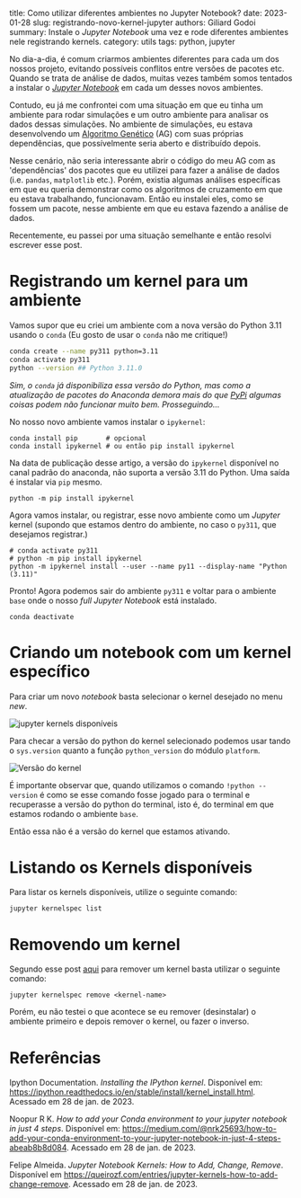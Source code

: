 title: Como utilizar diferentes ambientes no Jupyter Notebook?
date: 2023-01-28
slug: registrando-novo-kernel-jupyter
authors: Giliard Godoi
summary: Instale o *Jupyter Notebook* uma vez e rode diferentes ambientes nele registrando kernels.
category: utils
tags: python, jupyter

No dia-a-dia, é comum criarmos ambientes diferentes para cada um dos nossos projeto, evitando possíveis conflitos entre versões de pacotes etc.
Quando se trata de análise de dados, muitas vezes também somos tentados a instalar o [*Jupyter Notebook*](https://jupyter.org/) em cada um desses novos ambientes. 

Contudo, eu já me confrontei com uma situação em que eu tinha um ambiente para rodar simulações e um outro ambiente para analisar os dados dessas simulações. 
No ambiente de simulações, eu estava desenvolvendo um [Algoritmo Genético](https://pt.wikipedia.org/wiki/Algoritmo_gen%C3%A9tico) (AG) com suas próprias dependências, que possívelmente seria aberto e distribuído depois.

Nesse cenário, não seria interessante abrir o código do meu AG com as 'dependências' dos pacotes que eu utilizei para fazer a análise de dados (i.e. `pandas`, `matplotlib` etc.).
Porém, existia algumas análises específicas em que eu queria demonstrar como os algoritmos de cruzamento em que eu estava trabalhando, funcionavam. 
Então eu instalei eles, como se fossem um pacote, nesse ambiente em que eu estava fazendo a análise de dados.

Recentemente, eu passei por uma situação semelhante e então resolvi escrever esse post.

# Registrando um kernel para um ambiente

Vamos supor que eu criei um ambiente com a nova versão do Python 3.11 usando o `conda` (Eu gosto de usar o `conda` não me critique!)
```bash
conda create --name py311 python=3.11
conda activate py311
python --version ## Python 3.11.0
```

*Sim, o `conda` já disponibiliza essa versão do Python, mas como a atualização de pacotes do Anaconda demora mais do que [PyPi](https://pypi.org/) algumas coisas podem não funcionar muito bem. Prosseguindo...*

No nosso novo ambiente vamos instalar o `ipykernel`:

```shell
conda install pip       # opcional
conda install ipykernel # ou então pip install ipykernel
```

Na data de publicação desse artigo, a versão do `ipykernel` disponível no canal padrão do anaconda, não suporta a versão 3.11 do Python. 
Uma saída é instalar via `pip` mesmo.

```shell
python -m pip install ipykernel
```

Agora vamos instalar, ou registrar, esse novo ambiente como um *Jupyter* kernel (supondo que estamos dentro do ambiente, no caso o `py311`, que desejamos registrar.)

```shell
# conda activate py311             
# python -m pip install ipykernel
python -m ipykernel install --user --name py11 --display-name "Python (3.11)"
```

Pronto! Agora podemos sair do ambiente `py311` e voltar para o ambiente `base` onde o nosso *full Jupyter Notebook*  está instalado.
```shell
conda deactivate
```

# Criando um notebook com um kernel específico

Para criar um novo *notebook* basta selecionar o kernel desejado no menu *new*.

![jupyter kernels disponíveis]({static}/images/2023/jupyter-kernels.png)

Para checar a versão do python do kernel selecionado podemos usar tando o `sys.version` quanto a função `python_version` do módulo `platform`.

![Versão do kernel]({static}/images/2023/jupyter-kernels-version.png)

É importante observar que, quando utilizamos o comando `!python --version` é como se esse comando fosse jogado para o terminal e recuperasse a versão do python do terminal, isto é, do terminal em que estamos rodando o ambiente `base`.

Então essa não é a versão do kernel que estamos ativando.

# Listando os Kernels disponíveis

Para listar os kernels disponíveis, utilize o seguinte comando:
```shell
jupyter kernelspec list
```

# Removendo um kernel

Segundo esse post [aqui](https://queirozf.com/entries/jupyter-kernels-how-to-add-change-remove) para remover um kernel basta utilizar o seguinte comando:
```
jupyter kernelspec remove <kernel-name>
```

Porém, eu não testei o que acontece se eu remover (desinstalar) o ambiente primeiro e depois remover o kernel, ou fazer o inverso.

# Referências

Ipython Documentation. *Installing the IPython kernel*. Disponível em: <https://ipython.readthedocs.io/en/stable/install/kernel_install.html>. Acessado em 28 de jan. de 2023.

Noopur R K. *How to add your Conda environment to your jupyter notebook in just 4 steps*. Disponível em: <https://medium.com/@nrk25693/how-to-add-your-conda-environment-to-your-jupyter-notebook-in-just-4-steps-abeab8b8d084>. Acessado em 28 de jan. de 2023.

Felipe Almeida. *Jupyter Notebook Kernels: How to Add, Change, Remove*. Disponível em <https://queirozf.com/entries/jupyter-kernels-how-to-add-change-remove>. Acessado em 28 de jan. de 2023.